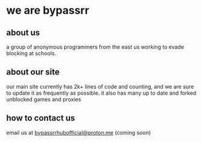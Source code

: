 # we are bypassrr
## about us
a group of anonymous programmers from the east us working to evade blocking at schools.
## about our site
our main site currently has 2k+ lines of code and counting, and we are sure to update it as frequently as possible. it also has many up to date and forked unblocked games and proxies
## how to contact us
email us at bypassrrhubofficial@proton.me (coming soon)

<!--

to any bypassrr devs who see this, DO NOT DELETE THIS FILE!
(this is our profile description on github.)
also, coderman, im working on this locally, stop yelling at me for doing no work.

-->
